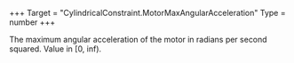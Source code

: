 +++
Target = "CylindricalConstraint.MotorMaxAngularAcceleration"
Type = number
+++

The maximum angular acceleration of the motor in radians per second squared. Value in [0, inf).